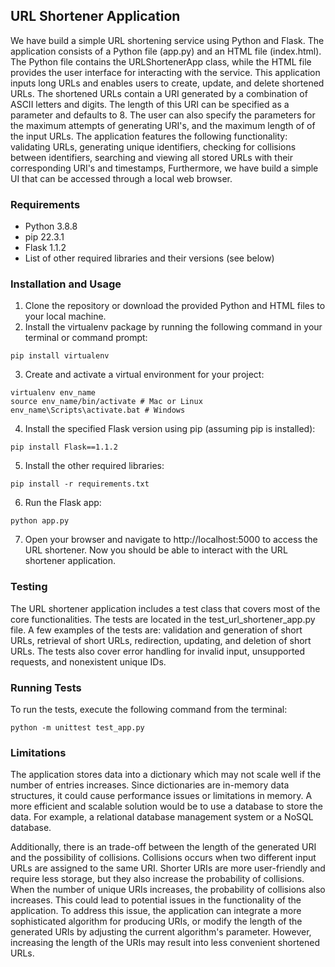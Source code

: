 ## URL Shortener Application
We have build a simple URL shortening service using Python and Flask. The application consists of a Python file (app.py) and an HTML file (index.html). The Python file contains the URLShortenerApp class, while the HTML file provides the user interface for interacting with the service. This application inputs long URLs and enables users to create, update, and delete shortened URLs. The shortened URLs contain a URI generated by a combination of ASCII letters and digits. The length of this URI can be specified as a parameter and defaults to 8. The user can also specify the parameters for the maximum attempts of generating URI's, and the maximum length of of the input URLs. The application features the following functionality: validating URLs, generating unique identifiers, checking for collisions between identifiers, searching and viewing all stored URLs with their corresponding URI's and timestamps, Furthermore, we have build a simple UI that can be accessed through a local web browser.

### Requirements
* Python 3.8.8
* pip 22.3.1
* Flask 1.1.2
* List of other required libraries and their versions (see below)

### Installation and Usage
1. Clone the repository or download the provided Python and HTML files to your local machine.
2. Install the virtualenv package by running the following command in your terminal or command prompt:
```console
pip install virtualenv
```
3. Create and activate a virtual environment for your project:
```console
virtualenv env_name
source env_name/bin/activate # Mac or Linux
env_name\Scripts\activate.bat # Windows
```
4. Install the specified Flask version using pip (assuming pip is installed):
```console
pip install Flask==1.1.2
```
5. Install the other required libraries:
```console
pip install -r requirements.txt
```
6. Run the Flask app:
```console
python app.py
```
7. Open your browser and navigate to http://localhost:5000 to access the URL shortener. Now you should be able to interact with the URL shortener application.

### Testing
The URL shortener application includes a test class that covers most of the core functionalities. The tests are located in the test_url_shortener_app.py file. A few examples of the tests are: validation and generation of short URLs, retrieval of short URLs, redirection, updating, and deletion of short URLs. The tests also cover error handling for invalid input, unsupported requests, and nonexistent unique IDs.

### Running Tests
To run the tests, execute the following command from the terminal:
```console
python -m unittest test_app.py
```

### Limitations
The application stores data into a dictionary which may not scale well if the number of entries increases. Since dictionaries are in-memory data structures, it could cause performance issues or limitations in memory. A more efficient and scalable solution would be to use a database to store the data. For example, a relational database management system or a NoSQL database.

Additionally, there is an trade-off between the length of the generated URI and the possibility of collisions. Collisions occurs when two different input URLs are assigned to the same URI. Shorter URIs are more user-friendly and require less storage, but they also increase the probability of collisions. When the number of unique URIs increases, the probability of collisions also increases. This could lead to potential issues in the functionality of the application. To address this issue, the application can integrate a more sophisticated algorithm for producing URIs, or modify the length of the generated URIs by adjusting the current algorithm's parameter. However, increasing the length of the URIs may result into less convenient shortened URLs.